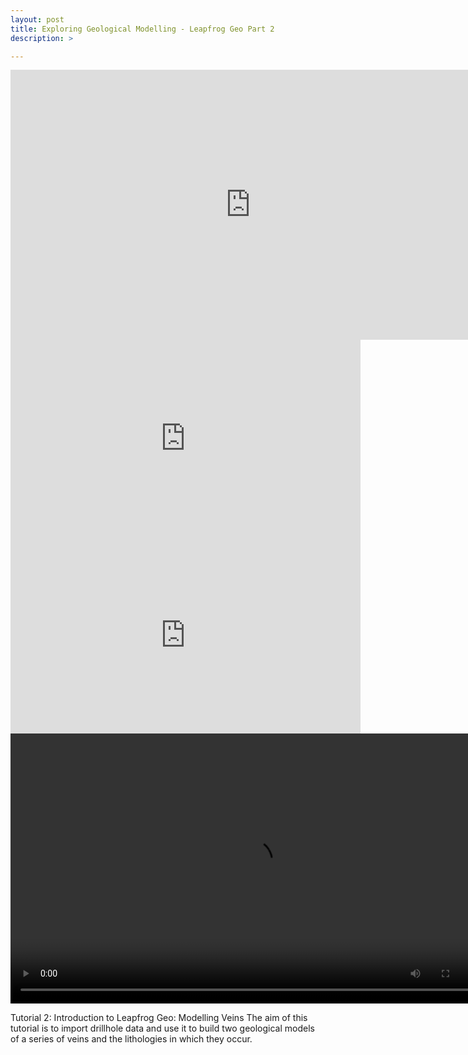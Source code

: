 ```yaml
---
layout: post
title: Exploring Geological Modelling - Leapfrog Geo Part 2
description: >

---
```

<iframe frameborder="0" allowfullscreen="allowfullscreen" width="768" height="432" src="https://www.youtube.com/embed/B36YXn4n6zc?autoplay=1&loop=1&menu=0&controls=0&playlist=B36YXn4n6zc"></iframe>
<iframe width="560" height="315" src="https://www.youtube.com/embed/B36YXn4n6zc?controls=0" frameborder="0" allow="accelerometer; autoplay="1"; loop="1"; encrypted-media; gyroscope; picture-in-picture" allowfullscreen></iframe>
<iframe width="560" height="315" src="https://www.youtube.com/embed/B36YXn4n6zc?controls=0" frameborder="0" allow="accelerometer; autoplay="1"; loop="1"; encrypted-media; gyroscope; picture-in-picture" allowfullscreen></iframe>


<video width="768" height="432" autoplay loop>
  <source src="assets/new.mp4" type="video/mp4" />
  <source src="movie.ogg" type="video/ogg" />
  Your browser does not support the video tag.
</video>

Tutorial 2: Introduction to Leapfrog Geo: Modelling Veins
The aim of this tutorial is to import drillhole data and use it to build two geological models of a series of veins and
the lithologies in which they occur.
